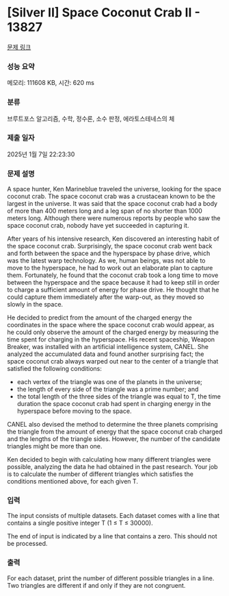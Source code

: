# [Silver II] Space Coconut Crab II - 13827 

[문제 링크](https://www.acmicpc.net/problem/13827) 

### 성능 요약

메모리: 111608 KB, 시간: 620 ms

### 분류

브루트포스 알고리즘, 수학, 정수론, 소수 판정, 에라토스테네스의 체

### 제출 일자

2025년 1월 7일 22:23:30

### 문제 설명

<p>A space hunter, Ken Marineblue traveled the universe, looking for the space coconut crab. The space coconut crab was a crustacean known to be the largest in the universe. It was said that the space coconut crab had a body of more than 400 meters long and a leg span of no shorter than 1000 meters long. Although there were numerous reports by people who saw the space coconut crab, nobody have yet succeeded in capturing it.</p>

<p>After years of his intensive research, Ken discovered an interesting habit of the space coconut crab. Surprisingly, the space coconut crab went back and forth between the space and the hyperspace by phase drive, which was the latest warp technology. As we, human beings, was not able to move to the hyperspace, he had to work out an elaborate plan to capture them. Fortunately, he found that the coconut crab took a long time to move between the hyperspace and the space because it had to keep still in order to charge a sufficient amount of energy for phase drive. He thought that he could capture them immediately after the warp-out, as they moved so slowly in the space.</p>

<p>He decided to predict from the amount of the charged energy the coordinates in the space where the space coconut crab would appear, as he could only observe the amount of the charged energy by measuring the time spent for charging in the hyperspace. His recent spaceship, Weapon Breaker, was installed with an artificial intelligence system, CANEL. She analyzed the accumulated data and found another surprising fact; the space coconut crab always warped out near to the center of a triangle that satisfied the following conditions:</p>

<ul>
	<li>each vertex of the triangle was one of the planets in the universe;</li>
	<li>the length of every side of the triangle was a prime number; and</li>
	<li>the total length of the three sides of the triangle was equal to T, the time duration the space coconut crab had spent in charging energy in the hyperspace before moving to the space.</li>
</ul>

<p>CANEL also devised the method to determine the three planets comprising the triangle from the amount of energy that the space coconut crab charged and the lengths of the triangle sides. However, the number of the candidate triangles might be more than one.</p>

<p>Ken decided to begin with calculating how many different triangles were possible, analyzing the data he had obtained in the past research. Your job is to calculate the number of different triangles which satisfies the conditions mentioned above, for each given T.</p>

### 입력 

 <p>The input consists of multiple datasets. Each dataset comes with a line that contains a single positive integer T (1 ≤ T ≤ 30000).</p>

<p>The end of input is indicated by a line that contains a zero. This should not be processed.</p>

### 출력 

 <p>For each dataset, print the number of different possible triangles in a line. Two triangles are different if and only if they are not congruent.</p>

